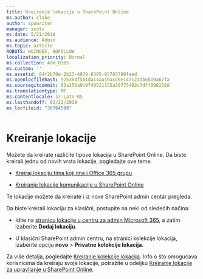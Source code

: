 ```yaml
---
title: Kreiranje lokacije u SharePoint Online
ms.author: clake
author: spowriter
manager: scotv
ms.date: 5/21/2018
ms.audience: Admin
ms.topic: article
ROBOTS: NOINDEX, NOFOLLOW
localization_priority: Normal
ms.collection: Adm_O365
ms.custom: ''
ms.assetid: 84f2b70e-2b23-4039-8305-85783798feed
ms.openlocfilehash: 925384f501da14aa19acc9e147123dbeb19a67fa
ms.sourcegitcommit: 03a156a9c9740521155a30775492c7dff0982588
ms.translationtype: MT
ms.contentlocale: sr-Latn-RS
ms.lasthandoff: 03/22/2019
ms.locfileid: "30764598"
---
```

# <a name="create-a-site"></a>Kreiranje lokacije

Možete da kreirate različite tipove lokacija u SharePoint Online. Da biste kreirali jednu od novih vrsta lokacije, pogledajte ove teme.
  
- [Kreiraj lokaciju tima koji ima i Office 365 grupu](https://go.microsoft.com/fwlink/?linkid=866292)
    
- [Kreiranje lokacije komunikacije u SharePoint Online](https://go.microsoft.com/fwlink/?linkid=866294)
    
Te lokacije možete da kreirate i iz nove SharePoint admin centar pregleda.
  
Da biste kreirali lokaciju za klasični, postupite na neki od sledećih načina:
  
- Idite na [stranicu lokacije u centru za admin Microsoft 365](https://portal.office.com/adminportal/home#/SitesList), a zatim izaberite **Dodaj lokaciju**.
    
- U klasični SharePoint admin centru, na stranici kolekcije lokacija, izaberite opciju **novo** \> **Privatne kolekcije lokacija**.
    
Za više detalja, pogledajte [Kreiranje kolekcije lokacija](https://go.microsoft.com/fwlink/?linkid=866295). Info o što omogućava korisnicima da kreiraju svoje lokacije, potražite u odeljku [Kreiranje lokacije za upravljanje u SharePoint Online](https://go.microsoft.com/fwlink/?linkid=866296).
  

